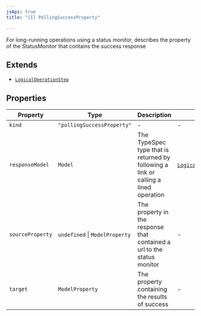 ```yaml
---
jsApi: true
title: "[I] PollingSuccessProperty"

---
```

For long-running operations using a status monitor, describes the
property of the StatusMonitor that contains the success response

## Extends

- [`LogicalOperationStep`](LogicalOperationStep.md)

## Properties

| Property | Type | Description | Overrides |
| ------ | ------ | ------ | ------ |
| `kind` | `"pollingSuccessProperty"` | - | - |
| `responseModel` | `Model` | The TypeSpec type that is returned by following a link or calling a lined operation | [`LogicalOperationStep`](LogicalOperationStep.md).`responseModel` |
| `sourceProperty` | `undefined` \| `ModelProperty` | The property in the response that contained a url to the status monitor | - |
| `target` | `ModelProperty` | The property containing the results of success | - |
